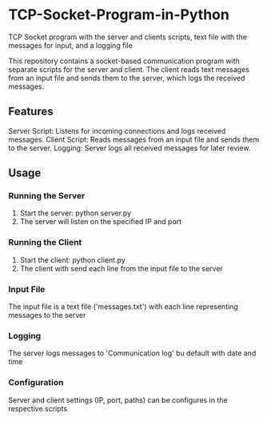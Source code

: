 # TCP-Socket-Program-in-Python
TCP Socket program with the server and clients scripts, text file with the messages for input, and a logging file

This repository contains a socket-based communication program with separate scripts for the server and client. The client reads text messages from an input file and sends them to the server, which logs the received messages.

## Features
Server Script: Listens for incoming connections and logs received messages.
Client Script: Reads messages from an input file and sends them to the server.
Logging: Server logs all received messages for later review.

## Usage
### Running the Server
1. Start the server: python server.py
2. The server will listen on the specified IP and port

### Running the Client
1. Start the client: python client.py
2. The client with send each line from the input file to the server

### Input File
The input file is a text file ('messages.txt') with each line representing messages to the server

### Logging
The server logs messages to 'Communication log' bu default with date and time

### Configuration
Server and client settings (IP, port, paths) can be configures in the respective scripts
